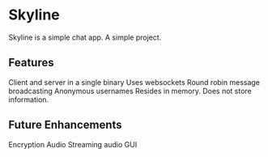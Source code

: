 # Skyline

Skyline is a simple chat app. A simple project.

## Features

Client and server in a single binary
Uses websockets
Round robin message broadcasting
Anonymous usernames
Resides in memory. Does not store information.

## Future Enhancements

Encryption
Audio
Streaming audio
GUI